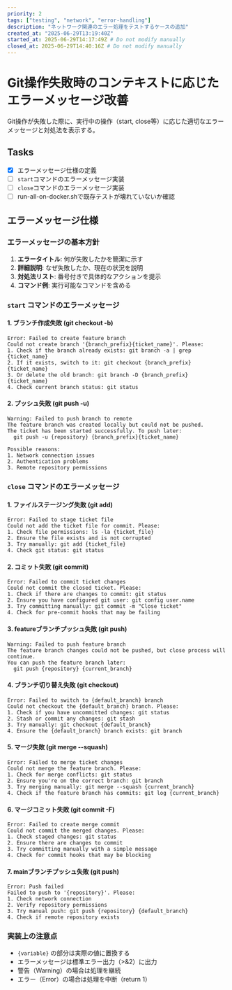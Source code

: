 ```yaml
---
priority: 2
tags: ["testing", "network", "error-handling"]
description: "ネットワーク関連のエラー処理をテストするケースの追加"
created_at: "2025-06-29T13:19:40Z"
started_at: 2025-06-29T14:17:49Z # Do not modify manually
closed_at: 2025-06-29T14:40:16Z # Do not modify manually
---
```


# Git操作失敗時のコンテキストに応じたエラーメッセージ改善

Git操作が失敗した際に、実行中の操作（start, close等）に応じた適切なエラーメッセージと対処法を表示する。

## Tasks
- [x] エラーメッセージ仕様の定義
- [ ] `start`コマンドのエラーメッセージ実装
- [ ] `close`コマンドのエラーメッセージ実装
- [ ] run-all-on-docker.shで既存テストが壊れていないか確認

## エラーメッセージ仕様

### エラーメッセージの基本方針

1. **エラータイトル**: 何が失敗したかを簡潔に示す
2. **詳細説明**: なぜ失敗したか、現在の状況を説明
3. **対処法リスト**: 番号付きで具体的なアクションを提示
4. **コマンド例**: 実行可能なコマンドを含める

### `start` コマンドのエラーメッセージ

#### 1. ブランチ作成失敗 (git checkout -b)
```
Error: Failed to create feature branch
Could not create branch '{branch_prefix}{ticket_name}'. Please:
1. Check if the branch already exists: git branch -a | grep {ticket_name}
2. If it exists, switch to it: git checkout {branch_prefix}{ticket_name}
3. Or delete the old branch: git branch -D {branch_prefix}{ticket_name}
4. Check current branch status: git status
```

#### 2. プッシュ失敗 (git push -u)
```
Warning: Failed to push branch to remote
The feature branch was created locally but could not be pushed.
The ticket has been started successfully. To push later:
  git push -u {repository} {branch_prefix}{ticket_name}

Possible reasons:
1. Network connection issues
2. Authentication problems
3. Remote repository permissions
```

### `close` コマンドのエラーメッセージ

#### 1. ファイルステージング失敗 (git add)
```
Error: Failed to stage ticket file
Could not add the ticket file for commit. Please:
1. Check file permissions: ls -la {ticket_file}
2. Ensure the file exists and is not corrupted
3. Try manually: git add {ticket_file}
4. Check git status: git status
```

#### 2. コミット失敗 (git commit)
```
Error: Failed to commit ticket changes
Could not commit the closed ticket. Please:
1. Check if there are changes to commit: git status
2. Ensure you have configured git user: git config user.name
3. Try committing manually: git commit -m "Close ticket"
4. Check for pre-commit hooks that may be failing
```

#### 3. featureブランチプッシュ失敗 (git push)
```
Warning: Failed to push feature branch
The feature branch changes could not be pushed, but close process will continue.
You can push the feature branch later:
  git push {repository} {current_branch}
```

#### 4. ブランチ切り替え失敗 (git checkout)
```
Error: Failed to switch to {default_branch} branch
Could not checkout the {default_branch} branch. Please:
1. Check if you have uncommitted changes: git status
2. Stash or commit any changes: git stash
3. Try manually: git checkout {default_branch}
4. Ensure the {default_branch} branch exists: git branch
```

#### 5. マージ失敗 (git merge --squash)
```
Error: Failed to merge ticket changes
Could not merge the feature branch. Please:
1. Check for merge conflicts: git status
2. Ensure you're on the correct branch: git branch
3. Try merging manually: git merge --squash {current_branch}
4. Check if the feature branch has commits: git log {current_branch}
```

#### 6. マージコミット失敗 (git commit -F)
```
Error: Failed to create merge commit
Could not commit the merged changes. Please:
1. Check staged changes: git status
2. Ensure there are changes to commit
3. Try committing manually with a simple message
4. Check for commit hooks that may be blocking
```

#### 7. mainブランチプッシュ失敗 (git push)
```
Error: Push failed
Failed to push to '{repository}'. Please:
1. Check network connection
2. Verify repository permissions
3. Try manual push: git push {repository} {default_branch}
4. Check if remote repository exists
```

### 実装上の注意点

- `{variable}` の部分は実際の値に置換する
- エラーメッセージは標準エラー出力（>&2）に出力
- 警告（Warning）の場合は処理を継続
- エラー（Error）の場合は処理を中断（return 1）
